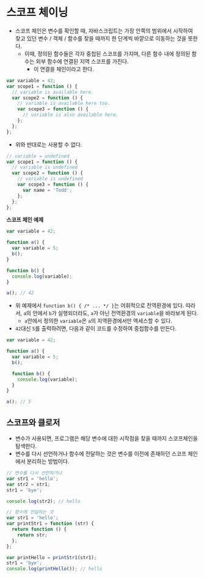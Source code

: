 # 스코프 체이닝
- 스코프 체인은 변수를 확인할 때, 자바스크립트는 가장 안쪽의 범위에서 시작하여 찾고 있던 변수 / 객체 / 함수를 찾을 때까지 한 단계씩 바깥으로 이동하는 것을 뜻한다.
  - 이때, 정의된 함수들은 각자 중첩된 스코프를 가지며, 다른 함수 내에 정의된 함수는 외부 함수에 연결된 지역 스코프를 가진다.
    - 이 연결을 체인이라고 한다.
```js
var variable = 42;
var scope1 = function () {
  // variable is available here.
  var scope2 = function () {
    // variable is available here too.
    var scope3 = function () {
      // variable is also available here.
    };
  };
};
```
- 위와 반대로는 사용할 수 없다.
```js
// variable = undefined
var scope1 = function () {
  // variable is undefined
  var scope2 = function () {
    // variable is undefined
    var scope3 = function () {
      var name = 'Todd';
    };
  };
};
```
__스코프 체인 예제__
```js
var variable = 42;

function a() {
  var variable = 5;
  b();
}

function b() {
  console.log(variable);
}

a(); // 42
```
- 위 예제에서 `function b() { /* ... */ }`는 어휘적으로 전역환경에 있다. 따라서, `a`의 안에서 `b`가 실행되더라도, `a`가 아닌 전역환경의 `variable`을 바라보게 된다.
  - `a`안에서 정의한 `variable`은 `a`의 지역환경에서만 액세스할 수 있다.
- `42`대신 `5`를 출력하려면, 다음과 같이 코드를 수정하여 중첩함수를 만든다.
```js
var variable = 42;

function a() {
  var variable = 5;
  b();

  function b() {
    console.log(variable);
  }
}

a(); // 5
```

## 스코프와 클로저
- 변수가 사용되면, 프로그램은 해당 변수에 대한 시작점을 찾을 때까지 스코프체인을 탐색한다.
- 변수를 다시 선언하거나 함수에 전달하는 것은 변수를 이전에 존재하던 스코프 체인에서 분리하는 방법이다.
```js
// 변수를 다시 선언하거나
var str1 = 'hello';
var str2 = str1;
str1 = 'bye';

console.log(str2); // hello
```
```js
// 함수에 전달하는 것
var str1 = 'hello';
var printStr1 = function (str) {
  return function () {
    return str;
  };
};

var printHello = printStr1(str1);
str1 = 'bye';
console.log(printHello()); // hello
```

